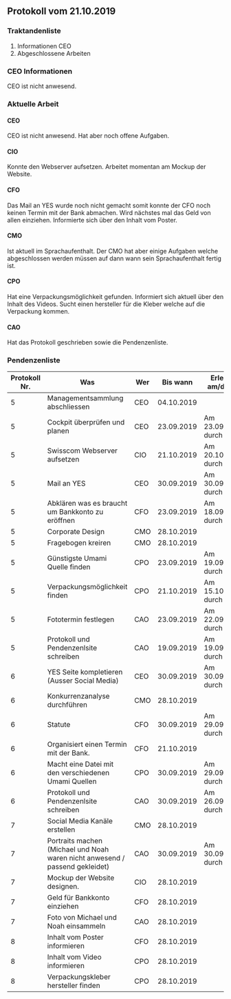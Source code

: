 ## Protokoll vom 21.10.2019  

### Traktandenliste

1. Informationen CEO
2. Abgeschlossene Arbeiten

### CEO Informationen

CEO ist nicht anwesend.

### Aktuelle Arbeit

#### CEO

CEO ist nicht anwesend. Hat aber noch offene Aufgaben.

#### CIO

Konnte den Webserver aufsetzen. Arbeitet momentan am Mockup der Website.

#### CFO

Das Mail an YES wurde noch nicht gemacht somit konnte der CFO noch keinen Termin mit der Bank abmachen.  Wird nächstes mal das Geld von allen einziehen. Informierte sich über den Inhalt vom Poster.

#### CMO

Ist aktuell im Sprachaufenthalt. Der CMO hat aber einige Aufgaben welche abgeschlossen werden müssen auf dann wann sein Sprachaufenthalt fertig ist.

#### CPO

Hat eine Verpackungsmöglichkeit gefunden. Informiert sich aktuell über den Inhalt des Videos. Sucht einen hersteller für die Kleber welche auf die Verpackung kommen.

#### CAO

Hat das Protokoll geschrieben sowie die Pendenzenliste.

### Pendenzenliste

| Protokoll Nr. | Was                                                          | Wer  | Bis wann   | Erledigt am/durch       |
| ------------- | ------------------------------------------------------------ | ---- | ---------- | ----------------------- |
| 5             | Managementsammlung abschliessen                              | CEO  | 04.10.2019 |                         |
| 5             | Cockpit überprüfen und planen                                | CEO  | 23.09.2019 | Am 23.09.2019 durch CEO |
| 5             | Swisscom Webserver aufsetzen                                 | CIO  | 21.10.2019 | Am 20.10.2019 durch CIO |
| 5             | Mail an YES                                                  | CEO  | 30.09.2019 | Am 30.09.2019 durch CEO |
| 5             | Abklären was es braucht um Bankkonto zu eröffnen             | CFO  | 23.09.2019 | Am 18.09.2019 durch CFO |
| 5             | Corporate Design                                             | CMO  | 28.10.2019 |                         |
| 5             | Fragebogen kreiren                                           | CMO  | 28.10.2019 |                         |
| 5             | Günstigste Umami Quelle finden                               | CPO  | 23.09.2019 | Am 19.09.2019 durch CPO |
| 5             | Verpackungsmöglichkeit finden                                | CPO  | 21.10.2019 | Am 15.10.2019 durch CPO |
| 5             | Fototermin festlegen                                         | CAO  | 23.09.2019 | Am 22.09.2019 durch CAO |
| 5             | Protokoll und Pendenzenlsite schreiben                       | CAO  | 19.09.2019 | Am 19.09.2019 durch CAO |
| 6             | YES Seite kompletieren (Ausser Social Media)                 | CEO  | 30.09.2019 | Am 30.09.2019 durch CEO |
| 6             | Konkurrenzanalyse durchführen                                | CMO  | 28.10.2019 |                         |
| 6             | Statute                                                      | CFO  | 30.09.2019 | Am 29.09.2019 durch CFO |
| 6             | Organisiert einen Termin mit der Bank.                       | CFO  | 21.10.2019 |                         |
| 6             | Macht eine Datei mit den verschiedenen Umami Quellen         | CPO  | 30.09.2019 | Am 29.09.2019 durch CPO |
| 6             | Protokoll und Pendenzenlsite schreiben                       | CAO  | 30.09.2019 | Am 26.09.2019 durch CFO |
| 7             | Social Media Kanäle erstellen                                | CMO  | 28.10.2019 |                         |
| 7             | Portraits machen (Michael und Noah waren nicht anwesend / passend gekleidet) | CAO  | 30.09.2019 | Am 30.09.2019 durch CAO |
| 7             | Mockup der Website designen.                                 | CIO  | 28.10.2019 |                         |
| 7             | Geld für Bankkonto einziehen                                 | CFO  | 28.10.2019 |                         |
| 7             | Foto von Michael und Noah einsammeln                         | CAO  | 28.10.2019 |                         |
| 8             | Inhalt vom Poster informieren                                | CFO  | 28.10.2019 |                         |
| 8             | Inhalt vom Video informieren                                 | CPO  | 28.10.2019 |                         |
| 8             | Verpackungskleber hersteller finden                          | CPO  | 28.10.2019 |                         |